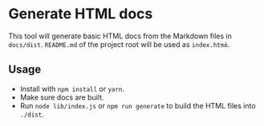 # Generate HTML docs

This tool will generate basic HTML docs from the Markdown files in `docs/dist`. `README.md` of the project root will be used as `index.htmö`.

## Usage

- Install with `npm install` or `yarn`.
- Make sure docs are built.
- Run `node lib/index.js` or `npm run generate` to build the HTML files into `./dist`.
